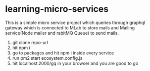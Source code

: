 # learning-micro-services
This is a simple micro service project which queries through graphql gateway which is connected to MLab to store mails and Mailing service(Node mailer and  rabitMQ Queue) to send mails.

1. git clone repo-url
2. hit npm i
3. go to packages and hit  npm i inside every service
4. run pm2 start ecosystem.config.js
5. hit localhost:2000/gq in your browser and you are good to go
